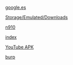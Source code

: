<!DOCTYPE html>
<html>
<body>

<p><a href="https://google.es">google.es</a></p>
<p><a href="file:///storage/emulated/0/Downloads">Storage/Emulated/Downloads</a></p>
<p><a href="file:///N910/data/data/com.newland.otaservice/file/params.properties">n910</a></p>
<p><a href="file:///N910/a.html">index</a></p>
<p><a href="file:///Tarjeta SD de Sandisk/com.google.android.youtube-16.17.36.apk">YouTube APK</a></p>
<p><a href="http://192.168.1.137:8081">burp</a></p>
</body>
</html>
